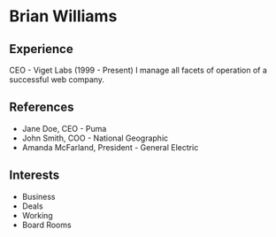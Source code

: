 # Brian Williams

## Experience
CEO - Viget Labs (1999 - Present)
    I manage all facets of operation of a successful web company.

## References
- Jane Doe, CEO - Puma
- John Smith, COO - National Geographic
- Amanda McFarland, President - General Electric

## Interests
- Business
- Deals
- Working
- Board Rooms
